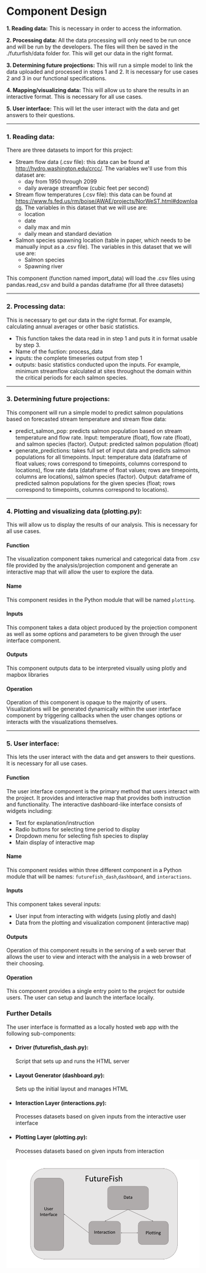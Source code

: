 # Component Design

**1. Reading data:**
This is necessary in order to access the information.

**2. Processing data:**
All the data processing will only need to be run once and will be run by the developers. The files will then be saved in the ./futurfish/data folder for. This will get our data in the right format.

**3. Determining future projections:**
This will run a simple model to link the data uploaded and processed in steps 1 and 2. It is necessary for use cases 2 and 3 in our functional specifications.

**4. Mapping/visualizing data:**
This will allow us to share the results in an interactive format. This is necessary for all use cases.

**5. User interface:** This will let the user interact with the data and get answers to their questions.

-----

### 1. Reading data:
There are three datasets to import for this project:
* Stream flow data (.csv file): this data can be found at http://hydro.washington.edu/crcc/. The variables we'll use from this dataset are:
	* day from 1950 through 2099
	* daily average streamflow (cubic feet per second)
* Stream flow temperatures (.csv file): this data can be found at https://www.fs.fed.us/rm/boise/AWAE/projects/NorWeST.html#downloads. The variables in this dataset that we will use are:
	* location
	* date
	* daily max and min
	* daily mean and standard deviation
* Salmon species spawning location (table in paper, which needs to be manually input as a .csv file). The variables in this dataset that we will use are:
	* Salmon species
	* Spawning river

This component (function named import_data)  will load the .csv files using pandas.read_csv and build a pandas dataframe (for all three datasets)

-----

### 2. Processing data:
This is necessary to get our data in the right format. For example, calculating annual averages or other basic statistics.
- This function takes the data read in in step 1 and puts it in format usable by step 3.
- Name of the fuction: process_data
- inputs: the complete timeseries output from step 1
- outputs: basic statistics conducted upon the inputs. For example, minimum streamflow calculated at sites throughout the domain within the critical periods for each salmon species.

-----

### 3. Determining future projections:
This component  will run a simple model to predict salmon populations based on forecasted stream temperature and stream flow data:
* predict_salmon_pop: predicts salmon population based on stream temperature and flow rate. Input: temperature (float), flow rate (float), and salmon species (factor). Output: predicted salmon population (float)
* generate_predictions: takes full set of input data and predicts salmon populations for all timepoints. Input: temperature data (dataframe of float values; rows correspond to timepoints, columns correspond to locations), flow rate data (dataframe of float values; rows are timepoints, columns are locations), salmon species (factor). Output: dataframe of predicted salmon populations for the given species (float; rows correspond to timepoints, columns correspond to locations).

-----

### 4. Plotting and visualizing data (plotting.py): 
This will allow us to display the results of our analysis. This is necessary for all use
cases.

#### Function
The visualization component takes numerical and categorical data from .csv file  provided by the
analysis/projection component and generate an interactive map that will allow the user to explore
the data. 

#### Name
This component resides in the Python module that will be named `plotting`.

#### Inputs
This component takes a data object produced by the projection component as
well as some options and parameters to be given through the user interface
component.

#### Outputs
This component outputs data to be interpreted visually using plotly and mapbox libraries

#### Operation
Operation of this component is opaque to the majority of users.  Visualizations will be
generated dynamically within the user interface component by triggering callbacks when the user
changes options or interacts with the visualizations themselves.

----

### 5. User interface:
This lets the user interact with the data and get answers to their questions. It is necessary
for all use cases.

#### Function
The user interface component is the primary method that users interact with the project.  It
provides and interactive map that provides both instruction and functionality.  The interactive
dashboard-like interface consists of widgets including:

 * Text for explanation/instruction
 * Radio buttons for selecting time period to display
 * Dropdown menu for selecting fish species to display
 * Main display of interactive map

#### Name
This component resides within three different component in a Python module that will be names: 
`futurefish_dash`,`dashboard`, and `interactions`.

#### Inputs
This component takes several inputs:

 * User input from interacting with widgets (using plotly and dash)
 * Data from the plotting and visualization component (interactive map)

#### Outputs
Operation of this component results in the serving of a web server that allows the user to
view and interact with the analysis in a web browser of their choosing.

#### Operation
This component provides a single entry point to the project for outside
users.  The user can setup and launch the interface locally.

### Further Details
The user interface is formatted as a locally hosted web app with the following sub-components:

 * #### Driver (futurefish_dash.py):
   Script that sets up and runs the HTML server

 * #### Layout Generator (dashboard.py):
   Sets up the initial layout and manages HTML

 * #### Interaction Layer (interactions.py):
   Processes datasets based on given inputs from the interactive user interface

 * #### Plotting Layer (plotting.py):
   Processes datasets based on given inputs from interaction

<p align="center">
 <img src="https://github.com/UWSEDs-aut17/uwseds-group-nw-climate-crew/blob/master/futurefish/resources/images/comp_design_fig.png">
</p> 



